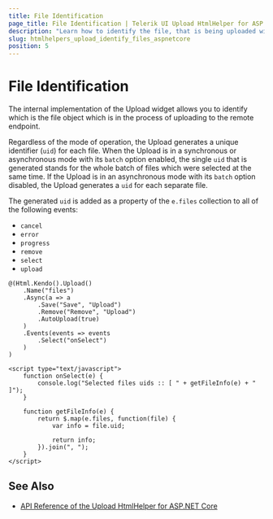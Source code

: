 ```yaml
---
title: File Identification
page_title: File Identification | Telerik UI Upload HtmlHelper for ASP.NET Core
description: "Learn how to identify the file, that is being uploaded with the Telerik UI Upload HtmlHelper for ASP.NET Core (MVC 6 or ASP.NET Core MVC)."
slug: htmlhelpers_upload_identify_files_aspnetcore
position: 5
---
```


# File Identification

The internal implementation of the Upload widget allows you to identify which is the file object which is in the process of uploading to the remote endpoint.

Regardless of the mode of operation, the Upload generates a unique identifier (`uid`) for each file. When the Upload is in a synchronous or asynchronous mode with its `batch` option enabled, the single `uid` that is generated stands for the whole batch of files which were selected at the same time. If the Upload is in an asynchronous mode with its `batch` option disabled, the Upload generates a `uid` for each separate file.

The generated `uid` is added as a property of the `e.files` collection to all of the following events:

* `cancel`
* `error`
* `progress`
* `remove`
* `select`
* `upload`

```
@(Html.Kendo().Upload()
    .Name("files")
    .Async(a => a
        .Save("Save", "Upload")
        .Remove("Remove", "Upload")
        .AutoUpload(true)
    )
    .Events(events => events
        .Select("onSelect")
    )
)

<script type="text/javascript">
    function onSelect(e) {
        console.log("Selected files uids :: [ " + getFileInfo(e) + " ]");
    }

    function getFileInfo(e) {
        return $.map(e.files, function(file) {
            var info = file.uid;

            return info;
        }).join(", ");
    }
</script>
```

## See Also

* [API Reference of the Upload HtmlHelper for ASP.NET Core](/api/upload)
